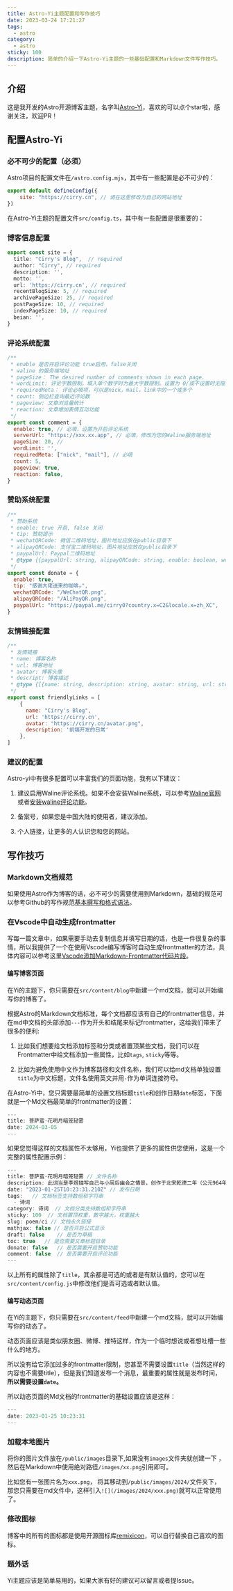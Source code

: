 ```yaml
---
title: Astro-Yi主题配置和写作技巧
date: 2023-03-24 17:21:27
tags: 
  - astro
category: 
  - astro
sticky: 100
description: 简单的介绍一下Astro-Yi主题的一些基础配置和Markdown文件写作技巧。
---
```


## 介绍

这是我开发的Astro开源博客主题，名字叫[Astro-Yi](https://github.com/cirry/astro-yi)，喜欢的可以点个star啦，感谢关注，欢迎PR！

## 配置Astro-Yi

### 必不可少的配置（必须）

Astro项目的配置文件在`/astro.config.mjs`，其中有一些配置是必不可少的：

```js
export default defineConfig({
    site: "https://cirry.cn", // 请在这里修改为自己的网站地址
})
```

在Astro-Yi主题的配置文件`src/config.ts`，其中有一些配置是很重要的：

### 博客信息配置

```ts
export const site = {
  title: "Cirry's Blog",  // required
  author: "Cirry", // required
  description: '', 
  motto: '', 
  url: 'https://cirry.cn', // required
  recentBlogSize: 5, // required
  archivePageSize: 25, // required
  postPageSize: 10, // required
  indexPageSize: 10, // required
  beian: '', 
}
```

### 评论系统配置

```js
/**
 * enable 是否开启评论功能 true启用，false关闭
 * waline 的服务端地址
 * pageSize： The desired number of comments shown in each page.
 * wordLimit: 评论字数限制。填入单个数字时为最大字数限制。设置为 0/或不设置时无限制
 * requiredMeta： 评论必填项，可以是nick，mail，link中的一个或多个
 * count: 侧边栏查询最近评论数
 * pageview: 文章浏览量统计
 * reaction: 文章增加表情互动功能
 */
export const comment = {
  enable: true, // 必填，设置为开启评论系统
  serverUrl: "https://xxx.xx.app", // 必填，修改为您的Waline服务端地址
  pageSize: 20, //
  wordLimit: '', 
  requiredMeta: ["nick", "mail"], // 必填
  count: 5,
  pageview: true,
  reaction: false,
}

```

### 赞助系统配置

```js
/**
 * 赞助系统
 * enable: true 开启, false 关闭
 * tip: 赞助提示
 * wechatQRCode: 微信二维码地址，图片地址应放在public目录下
 * alipayQRCode: 支付宝二维码地址，图片地址应放在public目录下
 * paypalUrl: Paypal二维码地址
 * @type {{paypalUrl: string, alipayQRCode: string, enable: boolean, wechatQRCode: string, tip: string}}
 */
export const donate = {
  enable: true,
  tip: "感谢大佬送来的咖啡☕",
  wechatQRCode: "/WeChatQR.png",
  alipayQRCode: "/AliPayQR.png", 
  paypalUrl: "https://paypal.me/cirry0?country.x=C2&locale.x=zh_XC",
}
```

### 友情链接配置

```js
/**
 * 友情链接
 * name: 博客名称
 * url: 博客地址
 * avatar: 博客头像
 * descript: 博客描述
 * @type {[{name: string, description: string, avatar: string, url: string}]}
 */
export const friendlyLinks = [
    {
      name: "Cirry's Blog",
      url: 'https://cirry.cn',
      avatar: "https://cirry.cn/avatar.png",
      description: '前端开发的日常'
    },
]

```

### 建议的配置

Astro-yi中有很多配置可以丰富我们的页面功能，我有以下建议：

1. 建议启用Waline评论系统。如果不会安装Waline系统，可以参考[Waline官网](<https://waline.js.org/>)或者[安装waline评论功能](https://cirry.cn/blog/docker/install-wailne/)。

2. 备案号，如果您是中国大陆的使用者，建议添加。

3. 个人链接，让更多的人认识您和您的网站。

## 写作技巧

### Markdown文档规范

如果使用Astro作为博客的话，必不可少的需要使用到Markdown，基础的规范可以参考Github的写作规范[基本撰写和格式语法](https://docs.github.com/zh/get-started/writing-on-github/getting-started-with-writing-and-formatting-on-github/basic-writing-and-formatting-syntax)。
 
### 在Vscode中自动生成frontmatter

写每一篇文章中，如果需要手动去复制信息并填写日期的话，也是一件很复杂的事情，所以我提供了一个在使用Vscode编写博客时自动生成frontmatter的方法，具体内容可以参考这里[Vscode添加Markdown-Frontmatter代码片段](https://cirry.cn/blog/frontend/astro/vscode-add-frontmatter-code-snippet/)。

#### 编写博客页面

在Yi的主题下，你只需要在`src/content/blog`中新建一个md文档，就可以开始编写你的博客了。

根据Astro的Markdown文档标准，每个文档都应该有自己的frontmatter信息，并在md中文档的头部添加`---`作为开头和结尾来标记frontmatter，这给我们带来了很多的便利:

1. 比如我们想要给文档添加标签和分类或者置顶某些文档，我们可以在Frontmatter中给文档添加一些属性，比如`tags`, `sticky`等等。

2. 比如为避免使用中文作为博客路径和文件名称，我们可以给md文档单独设置`title`为中文标题，文件名使用英文并用`-`作为单词连接符号。

在Astro-Yi中，您只需要最简单的设置文档标题`title`和创作日期`date`标签，下面就是一个Md文档最简单的frontmatter的设置：

```js
---
title: 菩萨蛮·花明月暗笼轻雾
date: 2024-03-05
---
```

如果您觉得这样的文档属性不太够用，Yi也提供了更多的属性供您使用，这是一个完整的属性配置示例：

```js
---
title: 菩萨蛮·花明月暗笼轻雾 // 文件名称
description: 此词当是李煜描写自己与小周后幽会之情景，创作于北宋乾德二年（公元964年）前后。 // 文档描述
date: "2023-01-25T10:23:31.210Z" // 发布日期
tags:   // 文档标签支持数组和字符串
  - 诗词
category: 诗词  // 文档分类支持数组和字符串
sticky: 100  // 文档置顶权重，数字越大，权重越大
slug: poem/ci // 文档永久链接
mathjax: false // 是否开启公式显示
draft: false    // 是否为草稿
toc: true   // 是否需要文章标题目录
donate: false   // 是否需要开启赞助功能
comment: false  // 是否需要开启评论功能
---
```

以上所有的属性除了`title`，其余都是可选的或者是有默认值的，您可以在`src/content/config.js`中修改他们是否可选或者默认值。

#### 编写动态页面

在Yi的主题下，你只需要在`src/content/feed`中新建一个md文档，就可以开始编写你的动态了。

动态页面应该是类似朋友圈、微博、推特这样，作为一个临时想说或者想吐槽一些什么的地方。

所以没有给它添加过多的frontmatter限制，您甚至不需要设置`title`（当然这样的内容也不需要title），但是我们知道发布一个消息，最重要的属性就是发布时间，**所以需要设置`date`。**

所以动态页面的Md文档的frontmatter的基础设置应该是这样：

```js
---
date: 2023-01-25 10:23:31
---
```

### 加载本地图片

将你的图片文件放在`/public/images`目录下,如果没有`images`文件夹就创建一下 ，然后在Markdown中使用绝对路径`/images/xx.png`引用即可。

比如您有一张图片名为`xxx.png`， 将其移动到`/public/images/2024/`文件夹下，那您只需要在md文件中，这样引入`![](/images/2024/xxx.png)`就可以正常使用了。

### 修改图标

博客中的所有的图标都是使用开源图标库[remixicon](https://remixicon.cn/)，可以自行替换自己喜欢的图标。

### 题外话

Yi主题应该是简单易用的，如果大家有好的建议可以留言或者提Issue。
